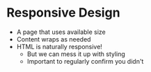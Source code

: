 # **Responsive** Design

- A page that uses available size
- Content wraps as needed
- HTML is naturally responsive!
  - But we can mess it up with styling
  - Important to regularly confirm you didn't

